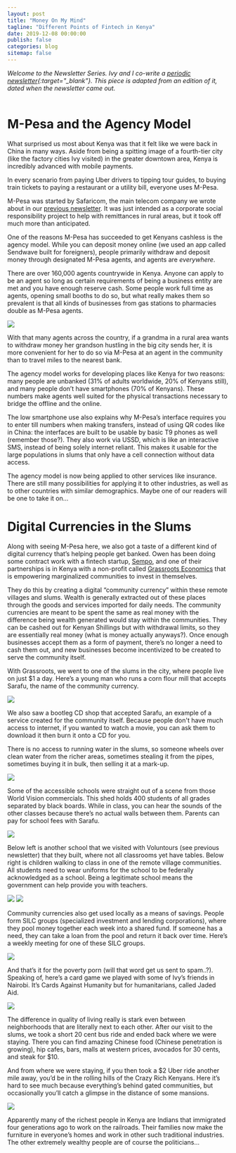```yaml
---
layout: post
title: "Money On My Mind"
tagline: "Different Points of Fintech in Kenya"
date: 2019-12-08 00:00:00
publish: false
categories: blog
sitemap: false
---
```


_Welcome to the Newsletter Series. Ivy and I co-write a [periodic newsletter](https://ivyandowen.substack.com/){:target="\_blank"}. This piece is adapted from an edition of it, dated when the newsletter came out._
<br/>
<br/>

# M-Pesa and the Agency Model

What surprised us most about Kenya was that it felt like we were back in China in many ways. Aside from being a spitting image of a fourth-tier city (like the factory cities Ivy visited) in the greater downtown area, Kenya is incredibly advanced with mobile payments.

In every scenario from paying Uber drivers to tipping tour guides, to buying train tickets to paying a restaurant or a utility bill, everyone uses M-Pesa.

M-Pesa was started by Safaricom, the main telecom company we wrote about in our [previous newsletter](/blog/kenya). It was just intended as a corporate social responsibility project to help with remittances in rural areas, but it took off much more than anticipated.

One of the reasons M-Pesa has succeeded to get Kenyans cashless is the agency model. While you can deposit money online (we used an app called Sendwave built for foreigners), people primarily withdraw and deposit money through designated M-Pesa agents, and agents are _everywhere_.

There are over 160,000 agents countrywide in Kenya. Anyone can apply to be an agent so long as certain requirements of being a business entity are met and you have enough reserve cash. Some people work full time as agents, opening small booths to do so, but what really makes them so prevalent is that all kinds of businesses from gas stations to pharmacies double as M-Pesa agents.

<img src="https://gallery.mailchimp.com/e9a2a7ba7716f6b270bbe04e5/images/c07f27b4-af13-4704-a942-13c8f2d9b9e3.jpg" />

With that many agents across the country, if a grandma in a rural area wants to withdraw money her grandson hustling in the big city sends her, it is more convenient for her to do so via M-Pesa at an agent in the community than to travel miles to the nearest bank.

The agency model works for developing places like Kenya for two reasons: many people are unbanked (31% of adults worldwide, 20% of Kenyans still), and many people don’t have smartphones (70% of Kenyans). These numbers make agents well suited for the physical transactions necessary to bridge the offline and the online.

The low smartphone use also explains why M-Pesa’s interface requires you to enter till numbers when making transfers, instead of using QR codes like in China: the interfaces are built to be usable by basic T9 phones as well (remember those?). They also work via USSD, which is like an interactive SMS, instead of being solely internet reliant. This makes it usable for the large populations in slums that only have a cell connection without data access.

The agency model is now being applied to other services like insurance. There are still many possibilities for applying it to other industries, as well as to other countries with similar demographics. Maybe one of our readers will be one to take it on...

# Digital Currencies in the Slums

Along with seeing M-Pesa here, we also got a taste of a different kind of digital currency that’s helping people get banked. Owen has been doing some contract work with a fintech startup, [Sempo](https://withsempo.com/), and one of their partnerships is in Kenya with a non-profit called [Grassroots Economics](https://www.grassrootseconomics.org/) that is empowering marginalized communities to invest in themselves.

They do this by creating a digital “community currency” within these remote villages and slums. Wealth is generally extracted out of these places through the goods and services imported for daily needs. The community currencies are meant to be spent the same as real money with the difference being wealth generated would stay within the communities. They can be cashed out for Kenyan Shillings but with withdrawal limits, so they are essentially real money (what is money actually anyways?). Once enough businesses accept them as a form of payment, there’s no longer a need to cash them out, and new businesses become incentivized to be created to serve the community itself.

With Grassroots, we went to one of the slums in the city, where people live on just $1 a day. Here’s a young man who runs a corn flour mill that accepts Sarafu, the name of the community currency.

<img src="https://gallery.mailchimp.com/e9a2a7ba7716f6b270bbe04e5/images/836310f8-0838-4004-94e7-b1ca1334c888.jpg" />

We also saw a bootleg CD shop that accepted Sarafu, an example of a service created for the community itself. Because people don't have much access to internet, if you wanted to watch a movie, you can ask them to download it then burn it onto a CD for you.

There is no access to running water in the slums, so someone wheels over clean water from the richer areas, sometimes stealing it from the pipes, sometimes buying it in bulk, then selling it at a mark-up.

<img src="https://gallery.mailchimp.com/e9a2a7ba7716f6b270bbe04e5/images/a800d767-1081-4988-96f0-8a64f47f23b5.jpg" />

Some of the accessible schools were straight out of a scene from those World Vision commercials. This shed holds 400 students of all grades separated by black boards. While in class, you can hear the sounds of the other classes because there’s no actual walls between them. Parents can pay for school fees with Sarafu.

<img src="https://gallery.mailchimp.com/e9a2a7ba7716f6b270bbe04e5/images/e50b201b-a722-4fd8-8b2a-68989e7eaa1b.jpg" />

Below left is another school that we visited with Voluntours (see previous newsletter) that they built, where not all classrooms yet have tables. Below right is children walking to class in one of the remote village communities. All students need to wear uniforms for the school to be federally acknowledged as a school. Being a legitimate school means the government can help provide you with teachers.

<img src="https://gallery.mailchimp.com/e9a2a7ba7716f6b270bbe04e5/images/22e86b39-b148-4bfb-b251-c73af2da04d2.jpg" />

<img src="https://gallery.mailchimp.com/e9a2a7ba7716f6b270bbe04e5/images/f4c7fa02-265d-47cf-9067-a518d19f5aff.jpg" />

Community currencies also get used locally as a means of savings. People form SILC groups (specialized investment and lending corporations), where they pool money together each week into a shared fund. If someone has a need, they can take a loan from the pool and return it back over time. Here’s a weekly meeting for one of these SILC groups.

<img src="https://gallery.mailchimp.com/e9a2a7ba7716f6b270bbe04e5/images/732985ef-6613-4fae-9db2-ae9ebc6309b6.jpg" />

And that’s it for the poverty porn (will that word get us sent to spam..?). Speaking of, here’s a card game we played with some of Ivy’s friends in Nairobi. It’s Cards Against Humanity but for humanitarians, called Jaded Aid.

<img src="https://gallery.mailchimp.com/e9a2a7ba7716f6b270bbe04e5/images/55551886-cf24-4ed6-83b3-6982ad8f83b0.jpg" />

The difference in quality of living really is stark even between neighborhoods that are literally next to each other. After our visit to the slums, we took a short 20 cent bus ride and ended back where we were staying. There you can find amazing Chinese food (Chinese penetration is growing), hip cafes, bars, malls at western prices, avocados for 30 cents, and steak for $10.

And from where we were staying, if you then took a $2 Uber ride another mile away, you’d be in the rolling hills of the Crazy Rich Kenyans. Here it’s hard to see much because everything’s behind gated communities, but occasionally you’ll catch a glimpse in the distance of some mansions.

<img src="https://gallery.mailchimp.com/e9a2a7ba7716f6b270bbe04e5/images/b084e473-1357-4ab8-bbd0-7222c7579cea.jpg" />

Apparently many of the richest people in Kenya are Indians that immigrated four generations ago to work on the railroads. Their families now make the furniture in everyone’s homes and work in other such traditional industries. The other extremely wealthy people are of course the politicians...
